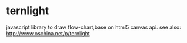 ternlight
=========

javascript library to draw flow-chart,base on html5 canvas api.
see also: http://www.oschina.net/p/ternlight
